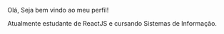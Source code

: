 Olá, Seja bem vindo ao meu perfil!

Atualmente estudante de ReactJS e cursando Sistemas de Informação.


